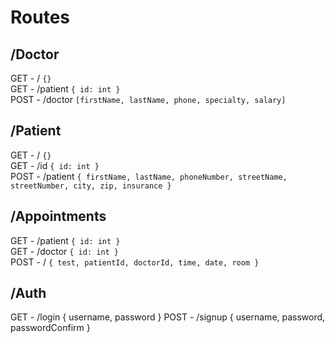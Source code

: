 
# Routes

## /Doctor
GET - / `{}`<br />
GET - /patient `{ id: int }`<br />
POST - /doctor `[firstName, lastName, phone, specialty, salary]`

## /Patient

GET - / `{}`<br />
GET - /id `{ id: int }`<br />
POST - /patient
`{ firstName, lastName, phoneNumber, streetName, streetNumber, city, zip, insurance }`

## /Appointments

GET - /patient `{ id: int }`<br />
GET - /doctor `{ id: int }`<br />
POST - / `{ test, patientId, doctorId, time, date, room }`

## /Auth

GET - /login { username, password }
POST - /signup { username, password, passwordConfirm }
